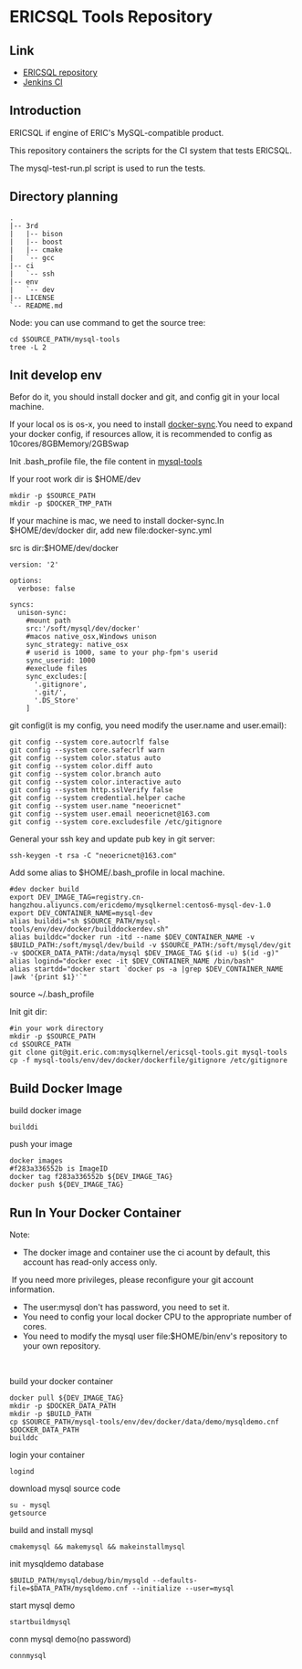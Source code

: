 # ERICSQL Tools Repository

## Link

* [ERICSQL repository](http://git.eric.com/mysqlkernel/ericsql)
* [Jenkins CI]()

## Introduction

ERICSQL if engine of ERIC's MySQL-compatible product.

This repository containers the scripts for the CI system that tests ERICSQL.

The mysql-test-run.pl script is used to run the tests.



## Directory planning

```
.
|-- 3rd
|   |-- bison
|   |-- boost
|   |-- cmake
|   `-- gcc
|-- ci
|   `-- ssh
|-- env
|   `-- dev
|-- LICENSE
`-- README.md

```

Node: you can use command to get the source tree:

```
cd $SOURCE_PATH/mysql-tools
tree -L 2
```



## Init develop env

Befor do it, you should install docker and git, and config git in your local machine.

If your local os is os-x, you need to install [docker-sync](https://docker-sync.readthedocs.io/en/latest/getting-started/installation.html#installation-osx).You need to expand your docker config, if resources allow, it is recommended to config as 10cores/8GBMemory/2GBSwap

Init .bash_profile file, the file content in [mysql-tools](http://git.eric.com/mysqlkernel/ericsql-tools/blob/master/env/dev/docker/dockerfile/bash_profile)

If your root work dir is $HOME/dev

```
mkdir -p $SOURCE_PATH
mkdir -p $DOCKER_TMP_PATH
```

If your machine is mac, we need to install docker-sync.In $HOME/dev/docker dir, add new file:docker-sync.yml

src is dir:$HOME/dev/docker

```
version: '2'

options:
  verbose: false
  
syncs:
  unison-sync:
    #mount path
    src:'/soft/mysql/dev/docker'
    #macos native_osx,Windows unison
    sync_strategy: native_osx
    # userid is 1000, same to your php-fpm's userid
    sync_userid: 1000
    #execlude files
    sync_excludes:[
      '.gitignore',
      '.git/',
      '.DS_Store'
    ]
```

git config(it is my config, you need modify the user.name and user.email):

```
git config --system core.autocrlf false
git config --system core.safecrlf warn
git config --system color.status auto
git config --system color.diff auto
git config --system color.branch auto
git config --system color.interactive auto
git config --system http.sslVerify false
git config --system credential.helper cache
git config --system user.name "neoericnet"
git config --system user.email neoericnet@163.com
git config --system core.excludesfile /etc/gitignore
```

General your ssh key and update pub key in git server:

```
ssh-keygen -t rsa -C "neoericnet@163.com"
```



Add some alias to $HOME/.bash_profile in local machine.

```
#dev docker build
export DEV_IMAGE_TAG=registry.cn-hangzhou.aliyuncs.com/ericdemo/mysqlkernel:centos6-mysql-dev-1.0
export DEV_CONTAINER_NAME=mysql-dev
alias builddi="sh $SOURCE_PATH/mysql-tools/env/dev/docker/builddockerdev.sh"
alias builddc="docker run -itd --name $DEV_CONTAINER_NAME -v $BUILD_PATH:/soft/mysql/dev/build -v $SOURCE_PATH:/soft/mysql/dev/git -v $DOCKER_DATA_PATH:/data/mysql $DEV_IMAGE_TAG $(id -u) $(id -g)"
alias logind="docker exec -it $DEV_CONTAINER_NAME /bin/bash"
alias startdd="docker start `docker ps -a |grep $DEV_CONTAINER_NAME |awk '{print $1}'`"
```

source ~/.bash_profile



Init git dir:

```
#in your work directory
mkdir -p $SOURCE_PATH
cd $SOURCE_PATH
git clone git@git.eric.com:mysqlkernel/ericsql-tools.git mysql-tools
cp -f mysql-tools/env/dev/docker/dockerfile/gitignore /etc/gitignore

```



## Build Docker Image

build docker image

```
builddi
```

push your image

```
docker images
#f283a336552b is ImageID
docker tag f283a336552b ${DEV_IMAGE_TAG}
docker push ${DEV_IMAGE_TAG}

```



## Run In Your Docker Container

Note: 

- The docker image and container use the ci acount by default, this account has read-only access only.

​		   If you need more privileges, please reconfigure your git account information.

- The user:mysql don't has  password, you need to set it.
- You need to config your local docker CPU to the appropriate number of cores.
- You need to modify the mysql user file:$HOME/bin/env's repository to your own repository.

​     

build your docker container

```
docker pull ${DEV_IMAGE_TAG}
mkdir -p $DOCKER_DATA_PATH
mkdir -p $BUILD_PATH
cp $SOURCE_PATH/mysql-tools/env/dev/docker/data/demo/mysqldemo.cnf $DOCKER_DATA_PATH
builddc
```

login your container

```
logind
```

download mysql source code

```
su - mysql
getsource
```

build and install mysql

```
cmakemysql && makemysql && makeinstallmysql
```



init mysqldemo database

```
$BUILD_PATH/mysql/debug/bin/mysqld --defaults-file=$DATA_PATH/mysqldemo.cnf --initialize --user=mysql
```

start mysql demo

```
startbuildmysql
```

conn mysql demo(no password)

```
connmysql
```


